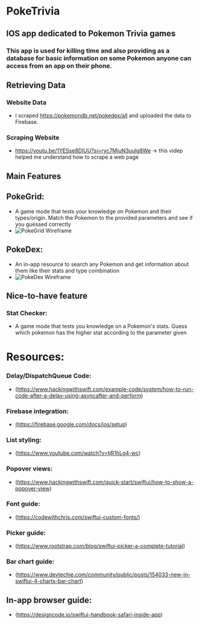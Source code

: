 # PokeTrivia
## IOS app dedicated to Pokemon Trivia games
### This app is used for killing time and also providing as a database for basic information on some Pokemon anyone can access from an app on their phone.

## Retrieving Data 
### Website Data
- I scraped https://pokemondb.net/pokedex/all and uploaded the data to Firebase.
### Scraping Website
- https://youtu.be/1YESse8DlUU?si=ryc7MjuN3uulg8We -> this videp helped me understand how to scrape a web page

## Main Features
## PokeGrid:
- A game mode that tests your knowledge on Pokemon and their types/origin. Match the Pokemon to the provided parameters and see if you guessed correctly
- ![PokeGrid Wireframe](https://github.com/MiltonTomasino/PokeTrivia/assets/124228345/1dce48c3-e171-478d-a561-a26e67257d06)
## PokeDex:
- An in-app resource to search any Pokemon and get information about them like their stats and type combination
- ![PokeDex Wireframe](https://github.com/MiltonTomasino/PokeTrivia/assets/124228345/a15dfb6d-0ab6-438c-adb2-cf38e8d795ff)

## Nice-to-have feature
### Stat Checker:
- A game mode that tests you knowledge on a Pokemon's stats. Guess which pokemon has the higher stat according to the parameter given

# Resources:
### Delay/DispatchQueue Code:
- (https://www.hackingwithswift.com/example-code/system/how-to-run-code-after-a-delay-using-asyncafter-and-perform)
### Firebase integration: 
- (https://firebase.google.com/docs/ios/setup)
### List styling: 
- (https://www.youtube.com/watch?v=tjR1hLg4-wc)
### Popover views: 
- (https://www.hackingwithswift.com/quick-start/swiftui/how-to-show-a-popover-view)
### Font guide: 
- (https://codewithchris.com/swiftui-custom-fonts/)
### Picker guide: 
- (https://www.rootstrap.com/blog/swiftui-picker-a-complete-tutorial)
### Bar chart guide: 
- (https://www.devtechie.com/community/public/posts/154033-new-in-swiftui-4-charts-bar-chart)
## In-app browser guide: 
- (https://designcode.io/swiftui-handbook-safari-inside-app)
